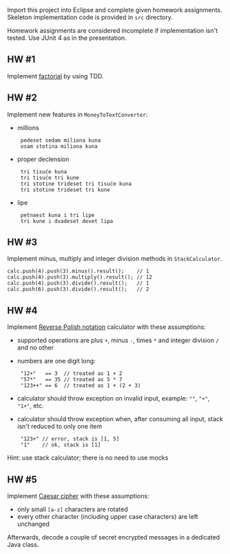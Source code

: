 Import this project into Eclipse and complete given homework
assignments. Skeleton implementation code is provided in `src` directory.

Homework assignments are considered incomplete if implementation isn't
tested. Use JUnit 4 as in the presentation.

## HW #1
Implement [factorial](http://en.wikipedia.org/wiki/Factorial) by using TDD.

## HW #2
Implement new features in `MoneyToTextConverter`:

 * millions

        pedeset sedam miliona kuna
        osam stotina miliona kuna

 * proper declension

        tri tisuće kuna
        tri tisuće tri kune
        tri stotine trideset tri tisuće kuna
        tri stotine trideset tri kune

 * lipe

        petnaest kuna i tri lipe
        tri kune i dvadeset devet lipa

## HW #3
Implement minus, multiply and integer division methods in `StackCalculator`.

    calc.push(4).push(3).minus().result();    // 1
    calc.push(4).push(3).multiply().result(); // 12
    calc.push(4).push(3).divide().result();   // 1
    calc.push(6).push(3).divide().result();   // 2

## HW #4
Implement [Reverse Polish
notation](http://en.wikipedia.org/wiki/Reverse_polish_notation) calculator with
these assumptions:

 * supported operations are plus `+`, minus `-`, times `*` and integer division
   `/` and no other
 * numbers are one digit long:

        "12+"   == 3  // treated as 1 + 2
        "57*"   == 35 // treated as 5 * 7
        "123++" == 6  // treated as 1 + (2 + 3)

 * calculator should throw exception on invalid input, example: `""`, `"+"`,
   `"1+"`, etc.
 * calculator should throw exception when, after consuming all input, stack
   isn't reduced to only one item

        "123+" // error, stack is [1, 5]
        "1"    // ok, stack is [1]

Hint: use stack calculator; there is no need to use mocks

## HW #5
Implement [Caesar cipher](http://en.wikipedia.org/wiki/Caesar_cipher) with these
assumptions:

 * only small `[a-z]` characters are rotated
 * every other character (including upper case characters) are left unchanged

Afterwards, decode a couple of secret encrypted messages in a dedicated Java
class.
